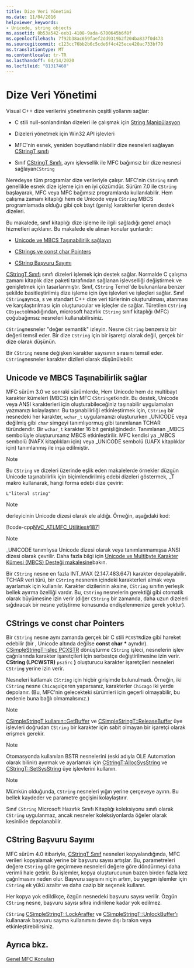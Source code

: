 ```yaml
---
title: Dize Veri Yönetimi
ms.date: 11/04/2016
helpviewer_keywords:
- Unicode, string objects
ms.assetid: 0b53a542-eeb1-4108-9ada-6700645b6f8f
ms.openlocfilehash: 7f92b38ac659faef2dd9319b2f204ba837f0d473
ms.sourcegitcommit: c123cc76bb2b6c5cde6f4c425ece420ac733bf70
ms.translationtype: MT
ms.contentlocale: tr-TR
ms.lasthandoff: 04/14/2020
ms.locfileid: "81317460"
---
```

# <a name="string-data-management"></a>Dize Veri Yönetimi

Visual C++ dize verilerini yönetmenin çeşitli yollarını sağlar:

- C stili null-sonlandırılan dizeleri ile çalışmak için [String Manipülasyon](../c-runtime-library/string-manipulation-crt.md)

- Dizeleri yönetmek için Win32 API işlevleri

- MFC'nin esnek, yeniden boyutlandırılabilir dize nesneleri sağlayan [CStringT sınıfı](../atl-mfc-shared/reference/cstringt-class.md)

- Sınıf [CStringT Sınıfı](../atl-mfc-shared/reference/cstringt-class.md), aynı işlevsellik ile MFC bağımsız bir dize nesnesi sağlayan`CString`

Neredeyse tüm programlar dize verileriyle çalışır. MFC'nin `CString` sınıfı genellikle esnek dize işleme için en iyi çözümdür. Sürüm 7.0 ile `CString` başlayarak, MFC veya MFC bağımsız programlarda kullanılabilir. Hem çalışma zamanı kitaplığı hem de Unicode veya `CString` MBCS programlamada olduğu gibi çok bayt (geniş) karakterler içeren destek dizeleri.

Bu makalede, sınıf kitaplığı dize işleme ile ilgili sağladığı genel amaçlı hizmetleri açıklanır. Bu makalede ele alınan konular şunlardır:

- [Unicode ve MBCS Taşınabilirlik sağlayın](#_core_unicode_and_mbcs_provide_portability)

- [CStrings ve const char Pointers](#_core_cstrings_and_const_char_pointers)

- [CString Başvuru Sayımı](#_core_cstring_reference_counting)

[CStringT Sınıfı](../atl-mfc-shared/reference/cstringt-class.md) sınıfı dizeleri işlemek için destek sağlar. Normalde C çalışma zamanı kitaplık dize paketi tarafından sağlanan işlevselliği değiştirmek ve genişletmek için tasarlanmıştır. Sınıf, `CString` Temel'de bulunanlara benzer şekilde basitleştirilmiş dize işleme için üye işlevleri ve işleçleri sağlar. Sınıf `CString`ayrıca, s ve standart C++ dize veri türlerinin oluşturulması, atanması ve karşılaştırılması için oluşturucular ve işleçler de sağlar. Türetilen `CString` `CObject`olmadığından, microsoft hazırlık `CString` sınıf kitaplığı (MFC) çoğubağımsız nesneleri kullanabilirsiniz.

`CString`nesneler "değer semantik" izleyin. Nesne `CString` benzersiz bir değeri temsil eder. Bir dize `CString` için bir işaretçi olarak değil, gerçek bir dize olarak düşünün.

Bir `CString` nesne değişken karakter sayısının sırasını temsil eder. `CString`nesneler karakter dizileri olarak düşünülebilir.

## <a name="unicode-and-mbcs-provide-portability"></a><a name="_core_unicode_and_mbcs_provide_portability"></a>Unicode ve MBCS Taşınabilirlik sağlar

MFC sürüm 3.0 ve sonraki sürümlerde, Hem Unicode hem de multibayt karakter kümeleri (MBCS) için MFC `CString`etkindir. Bu destek, Unicode veya ANSI karakterleri için oluşturabileceğiniz taşınabilir uygulamaları yazmanızı kolaylaştırır. Bu taşınabilirliği etkinleştirmek için, `CString` bir nesnedeki her karakter, `wchar_t` uygulamanızı oluştururken _UNICODE veya değilmiş gibi `char` simgeyi tanımlıyormuş gibi tanımlanan TCHAR türündendir. Bir `wchar_t` karakter 16 bit genişliğindedir. Tanımlanan _MBCS sembolüyle oluşturursanız MBCS etkinleştirilir. MFC kendisi ya _MBCS sembolü (NAFX kitaplıkları için) veya _UNICODE sembolü (UAFX kitaplıklar için) tanımlanmış ile inşa edilmiştir.

> [!NOTE]
> Bu `CString` ve dizeleri üzerinde eşlik eden makalelerde örnekler düzgün Unicode taşınabilirlik için biçimlendirilmiş edebi dizeleri göstermek, _T makro kullanarak, hangi forma edebi dize çevirir:

`L"literal string"`

> [!NOTE]
> derleyicinin Unicode dizesi olarak ele aldığı. Örneğin, aşağıdaki kod:

[!code-cpp[NVC_ATLMFC_Utilities#187](../atl-mfc-shared/codesnippet/cpp/string-data-management_1.cpp)]

> [!NOTE]
> _UNICODE tanımlıysa Unicode dizesi olarak veya tanımlanmamışsa ANSI dizesi olarak çevrilir. Daha fazla bilgi için [Unicode ve Multibyte Karakter Kümesi (MBCS) Desteği makalesine](../atl-mfc-shared/unicode-and-multibyte-character-set-mbcs-support.md)bakın.

Bir `CString` nesne en fazla INT_MAX (2.147.483.647) karakter depolayabilir. TCHAR veri türü, bir `CString` nesnenin içindeki karakterleri almak veya ayarlamak için kullanılır. Karakter dizilerinin aksine, `CString` sınıfın yerleşik bellek ayırma özelliği vardır. Bu, `CString` nesnelerin gerektiği gibi otomatik olarak büyümesine izin verir (diğer `CString` bir zamanda, daha uzun dizeleri sığdıracak bir nesne yetiştirme konusunda endişelenmenize gerek yoktur).

## <a name="cstrings-and-const-char-pointers"></a><a name="_core_cstrings_and_const_char_pointers"></a>CStrings ve const char Pointers

Bir `CString` nesne aynı zamanda gerçek bir C stili `PCXSTR`dize gibi hareket edebilir (bir , Unicode altında değilse **const char** <strong>\*</strong> aynıdır). [CSimpleStringT::işleç PCXSTR](../atl-mfc-shared/reference/csimplestringt-class.md#operator_pcxstr) dönüştürme `CString` işleci, nesnelerin işlev çağrılarında karakter işaretçileri için serbestçe değiştirilmesine izin verir. **CString (LPCWSTR)** `pszSrc` **)** oluşturucu karakter işaretçileri nesneleri `CString` yerine izin verir.

Nesneleri katlamak `CString` için hiçbir girişimde bulunulmadı. Örneğin, iki `CString` nesne `Chicago`içeren yaparsanız, karakterler `Chicago` iki yerde depolanır. (Bu, MFC'nin gelecekteki sürümleri için geçerli olmayabilir, bu nedenle buna bağlı olmamalısınız.)

> [!NOTE]
> [CSimpleStringT kullanın::GetBuffer](../atl-mfc-shared/reference/csimplestringt-class.md#getbuffer) ve [CSimpleStringT::ReleaseBuffer](../atl-mfc-shared/reference/csimplestringt-class.md#releasebuffer) üye işlevleri doğrudan `CString` bir karakter için sabit olmayan bir işaretçi olarak erişmek gerekir.

> [!NOTE]
> Otomasyonda kullanılan BSTR nesnelerini (eski adıyla OLE Automation olarak bilinir) ayırmak ve ayarlamak için [CStringT:AllocSysString](../atl-mfc-shared/reference/cstringt-class.md#allocsysstring) ve [CStringT::SetSysString](../atl-mfc-shared/reference/cstringt-class.md#setsysstring) üye işlevlerini kullanın.

> [!NOTE]
> Mümkün olduğunda, `CString` nesneleri yığın yerine çerçeveye ayırın. Bu bellek kaydeder ve parametre geçişini kolaylaştırır.

Sınıf `CString` Microsoft Hazırlık Sınıfı Kitaplığı koleksiyonu sınıfı olarak `CString` uygulanmaz, ancak nesneler koleksiyonlarda öğeler olarak kesinlikle depolanabilir.

## <a name="cstring-reference-counting"></a><a name="_core_cstring_reference_counting"></a>CString Başvuru Sayımı

MFC sürüm 4.0 itibariyle, [CStringT Sınıf](../atl-mfc-shared/reference/cstringt-class.md) nesneleri kopyalandığında, MFC verileri kopyalamak yerine bir başvuru sayısı artışlar. Bu, parametreleri değere `CString` göre geçirmeve nesneleri değere göre döndürmeyi daha verimli hale getirir. Bu işlemler, kopya oluşturucunun bazen birden fazla kez çağrılmasını neden olur. Başvuru sayısını niçin artım, bu yaygın işlemler için `CString` ek yükü azaltır ve daha cazip bir seçenek kullanır.

Her kopya yok edildikçe, özgün nesnedeki başvuru sayısı verilir. Özgün `CString` nesne, başvuru sayısı sıfıra indirilene kadar yok edilmez.

`CString` [CSimpleStringT::LockAraffer](../atl-mfc-shared/reference/csimplestringt-class.md#lockbuffer) ve [CSimpleStringT::UnlockBuffer'ı](../atl-mfc-shared/reference/csimplestringt-class.md#unlockbuffer) kullanarak başvuru sayma kullanımını devre dışı bırakın veya etkinleştirebilirsiniz.

## <a name="see-also"></a>Ayrıca bkz.

[Genel MFC Konuları](../mfc/general-mfc-topics.md)

